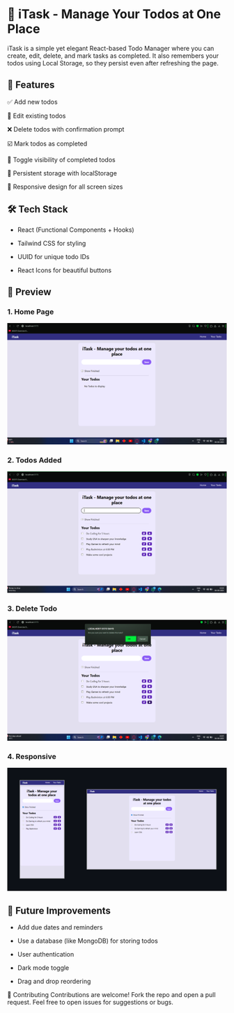 # 📝 iTask - Manage Your Todos at One Place
iTask is a simple yet elegant React-based Todo Manager where you can create, edit, delete, and mark tasks as completed. It also remembers your todos using Local Storage, so they persist even after refreshing the page.

## 🚀 Features
✅ Add new todos

📝 Edit existing todos

❌ Delete todos with confirmation prompt

☑️ Mark todos as completed

🔄 Toggle visibility of completed todos

💾 Persistent storage with localStorage

📱 Responsive design for all screen sizes

## 🛠️ Tech Stack

- React (Functional Components + Hooks)

- Tailwind CSS for styling

- UUID for unique todo IDs

- React Icons for beautiful buttons

## 📸 Preview

### 1. Home Page
![Home Page](./screenshots/Home.png)

### 2. Todos Added
![Todos Added](./screenshots/Todos.png)

### 3. Delete Todo
![Delete Todo](./screenshots/Delete.png)

### 4. Responsive
![Responsive](./screenshots/Responsive.png)

## 🔧 Future Improvements
- Add due dates and reminders

- Use a database (like MongoDB) for storing todos

- User authentication

- Dark mode toggle

- Drag and drop reordering

🤝 Contributing
Contributions are welcome! Fork the repo and open a pull request. Feel free to open issues for suggestions or bugs.
